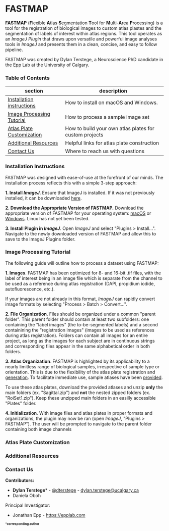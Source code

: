 FASTMAP
=======
**FASTMAP** (**F**lexible **A**tlas **S**egmentation **T**ool for **M**ulti-**A**rea **P**rocessing) is a tool for the registration of biological images to custom atlas plastes and the segmentation of labels of interest within atlas regions.  This tool operates as an *ImageJ Plugin* that draws upon versatile and powerful image analyses tools in *ImageJ* and presents them in a clean, concise, and easy to follow pipeline. 

FASTMAP was created by Dylan Terstege, a Neuroscience PhD candidate in the Epp Lab at the University of Calgary.


### Table of Contents

| section  | description | 
| ------------- | ------------- | 
| [Installation instructions](#installation)   | How to install on macOS and Windows.  |
| [Image Processing Tutorial](#processing)   | How to process a sample image set  |
| [Atlas Plate Customization](#atlas)  | How to build your own atlas plates for custom projects  |
| [Additional Resources](#resources)  | Helpful links for atlas plate construction  |
| [Contact Us](#contact)  | Where to reach us with questions  |

<a name="installation"/>

### Installation Instructions

FASTMAP was designed with ease-of-use at the forefront of our minds.  The installation process reflects this with a simple 3-step approach:

 **1. Install *ImageJ***. Ensure that ImageJ is installed.  If it was not previously installed, it can be downloaded [here](https://imagej.nih.gov/ij/download.html).

**2. Download the Appropriate Version of FASTMAP.**  Download the appropriate version of FASTMAP for your operating system: [macOS](https://github.com/dterstege/FASTMAP/tree/main/FASTMAP_macOS) or [Windows](https://github.com/dterstege/FASTMAP/tree/main/FASTMAP_windows).  Linux has not yet been tested.

**3. Install Plugin in *ImageJ***.  Open *ImageJ* and select "Plugins > Install...".  Navigate to the newly downloaded version of FASTMAP and allow this to save to the ImageJ Plugins folder. 

<a name="processing"/>

### Image Processing Tutorial

The following guide will outline how to process a dataset using FASTMAP:

**1. Images**. FASTMAP has been optimized for 8- and 16-bit .tif files, with the label of interest being in an image file which is separate from the channel to be used as a reference during atlas registration (DAPI, propidium iodide, autofluorescence, etc.). 

If your images are not already in this format, *ImageJ* can rapidly convert image formats by selecting "Process > Batch > Convert...".

**2. File Organization**. Files should be organized under a common "parent folder". This parent folder should contain at least two subfolders: one containing the "label images" (the to-be-segmented labels) and a second containining the "registration images" (images to be used as references during atlas registration). Folders can contain all images for an entire project, as long as the images for each subject are in continuous strings and corresponding files appear in the same alphabetical order in both folders.

**3. Atlas Organization**. FASTMAP is highlighted by its applicability to a nearly limitless range of biological samples, irrespective of sample type or orientation. This is due to the flexibility of the atlas plate registration and [generation](#atlas). To facilitate immediate use, sample atlases have been [provided](https://github.com/dterstege/FASTMAP/tree/main/Plates). 

To use these atlas plates, download the provided atlases and unzip **only** the main folders (ex. "Sagittal.zip") and **not** the nested zipped folders (ex. "RoiSet1.zip"). Keep these unzipped main folders in an easilly accessible "Plates" folder.

**4. Initialization**. With image files and atlas plates in proper formats and organizations, the plugin may now be ran (open *ImageJ*, "Plugins > FASTMAP"). The user will be prompted to navigate to the parent folder containing both image channels

<a name="atlas"/>

### Atlas Plate Customization

<a name="resources"/>

### Additional Resources

<a name="contact"/>

### Contact Us

**Contributors:**
- **Dylan Terstege*** - [@dterstege](https://twitter.com/dterstege) - <dylan.terstege@ucalgary.ca>
- Daniela Oboh

Principal Investigator:
- Jonathan Epp - https://epplab.com

<sub><sup>***corresponding author**</sup></sub>
